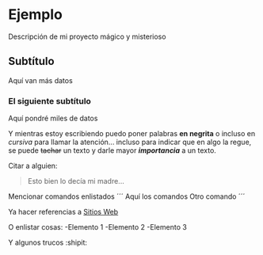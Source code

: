 # Ejemplo
Descripción de mi proyecto mágico y misterioso

## Subtítulo
Aquí van más datos

### El siguiente subtítulo
Aquí pondré miles de datos

Y mientras estoy escribiendo puedo poner palabras **en negrita** o incluso en *cursiva* para llamar la atención... incluso para indicar que en algo la regue, se puede ~~tachar~~ un texto y darle mayor ***importancia*** a un texto.

Citar a alguien:
> Esto bien lo decía mi madre...

Mencionar comandos enlistados
´´´
Aquí los comandos
Otro comando
´´´

Ya hacer referencias a [Sitios Web](http://verikosesi.rf.gd)

O enlistar cosas:
-Elemento 1
-Elemento 2
-Elemento 3

Y algunos trucos :shipit:
